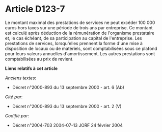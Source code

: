 # Article D123-7

Le montant maximal des prestations de services ne peut excéder 100 000 euros hors taxes sur une période de trois ans par
entreprise. Ce montant est calculé après déduction de la rémunération de l'organisme prestataire et, le cas échéant, de sa
participation au capital de l'entreprise. Les prestations de services, lorsqu'elles prennent la forme d'une mise à
disposition de locaux ou de matériels, sont comptabilisées sous ce plafond pour leurs valeurs annuelles d'amortissement. Les
autres prestations sont comptabilisées au prix de revient.

**Liens relatifs à cet article**

_Anciens textes_:

  - Décret n°2000-893 du 13 septembre 2000 - art. 6 (Ab)

_Cité par_:

  - Décret n°2000-893 du 13 septembre 2000 - art. 2 (V)

_Codifié par_:

  - Décret n°2004-703 2004-07-13 JORF 24 février 2004
